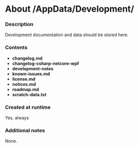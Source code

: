 ﻿# About /AppData/Development/

### Description
Development documentation and data should be stored here.

### Contents
* **changelog.md**
* **changelog-csharp-netcore-wpf**
* **development-notes**
* **known-issues.md**
* **license.md**
* **notices.md**
* **roadmap.md**
* **scratch-data.txt**

### Created at runtime
Yes, always

### Additional notes
None.